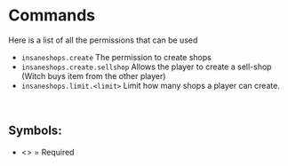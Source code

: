 # Commands
Here is a list of all the permissions that can be used
<br>

* `insaneshops.create`
  The permission to create shops
* `insaneshops.create.sellshop`
  Allows the player to create a sell-shop (Witch buys item from the other player)
* `insaneshops.limit.<limit>`
  Limit how many shops a player can create.
<br>

## Symbols:
 - <> = Required

